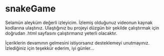 # snakeGame
Selamün aleyküm değerli izleyicim.
İzlemiş olduğunuz videonun kaynak kodlarına ulaştınız.
Ulaştığınız bu projeyi düzgün bir şekilde çalıştırmak için doğrudan
.html sayfasını çalıştırmanız yeterli olacaktır.

İçeriklerin devamının gelmesini istiyorsanız desteklemeyi unutmayınız.
İzlediğiniz için teşekkür ederim, iyi günler...
